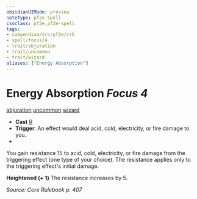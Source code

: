 ```yaml
---
obsidianUIMode: preview
noteType: pf2e-Spell
cssclass: pf2e,pf2e-spell
tags:
- compendium/src/pf2e/crb
- spell/focus/4
- trait/abjuration
- trait/uncommon
- trait/wizard
aliases: ["Energy Absorption"]
---
```

# Energy Absorption *Focus 4*   
[abjuration](rules/traits/abjuration.md "Abjuration School Trait")  [uncommon](rules/traits/uncommon.md "Uncommon Rarity Trait")  [wizard](rules/traits/wizard.md "Wizard Class Trait")  

- **Cast** [R](rules/core-rulebook/chapter-9-playing-the-game.md#Actions "Reaction") 
- **Trigger**: An effect would deal acid, cold, electricity, or fire damage to you.
- 

You gain resistance 15 to acid, cold, electricity, or fire damage from the triggering effect (one type of your choice). The resistance applies only to the triggering effect's initial damage.

**Heightened (+ 1)** The resistance increases by 5.

*Source: Core Rulebook p. 407*